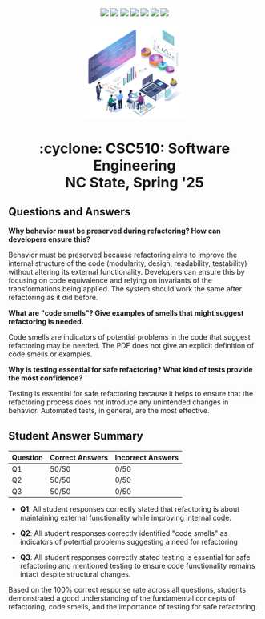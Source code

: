 <p><a name=top> </a>&nbsp;</p>
<p align=center>
    <a
    href="/README.md#top"><img
    src="https://img.shields.io/badge/Home-%23ff5733?style=for-the-badge&logo=home&logoColor=white"></a> <a
    href="/docs/syllabus.md#top"><img
    src="https://img.shields.io/badge/Syllabus-%230055ff?style=for-the-badge&logo=openai&logoColor=white"></a> <a
    href="https://docs.google.com/spreadsheets/d/1Jlx-BBsvVqmWhW1L9Fz6u18vPSjGXj1i/edit?usp=sharing&ouid=110996670184359055145&rtpof=true&sd=true"><img
    src="https://img.shields.io/badge/Groups-%23ffd700?style=for-the-badge&logo=users&logoColor=white"></a> <a
    href="https://moodle-courses2425.wolfware.ncsu.edu/course/view.php?id=7150"><img
    src="https://img.shields.io/badge/Moodle-%23dc143c?style=for-the-badge&logo=moodle&logoColor=white"></a> <a
    href="https://discord.gg/whDXzJGP"><img
    src="https://img.shields.io/badge/Discord-%23008080?style=for-the-badge&logo=discord&logoColor=white"></a> <a
    href="https://ncsu.hosted.panopto.com/Panopto/Pages/Sessions/List.aspx?folderID=958aa5e8-f99e-441f-a545-b26400dfe515"><img
    src="https://img.shields.io/badge/Videos-%23ffa500?style=for-the-badge&logo=youtube&logoColor=white"></a> <a
    href="/LICENSE.md"><img
    src="https://img.shields.io/badge/(c)%20Tim%20Menzies,%202025-%234b4b4b?style=for-the-badge&logoColor=white"></a>
    <br>&nbsp;<br>
    <img width=200 src="/img/banner2.png">
</p>
<h1 align="center">:cyclone:&nbsp;CSC510: Software Engineering<br>NC&nbsp;State, Spring&nbsp;'25</h1>
      



## Questions and Answers


**Why behavior must be preserved during refactoring? How can
developers ensure this?**


Behavior must be preserved because refactoring aims to improve the
internal structure of the code (modularity, design, readability,
testability) without altering its external functionality. Developers
can ensure this by focusing on code equivalence and relying on
invariants of the transformations being applied. The system should
work the same after refactoring as it did before.


**What are "code smells"? Give examples of smells that might suggest
refactoring is needed.**


Code smells are indicators of potential problems in the code that
suggest refactoring may be needed. The PDF does not give an explicit
definition of code smells or examples.


**Why is testing essential for safe refactoring? What kind of tests
provide the most confidence?**


Testing is essential for safe refactoring because it helps to ensure
that the refactoring process does not introduce any unintended
changes in behavior. Automated tests, in general, are the most
effective.


## Student Answer Summary


| Question | Correct Answers | Incorrect Answers |
|----------|-----------------|-------------------|
| Q1       | 50/50            | 0/50             |
| Q2       | 50/50            | 0/50             |
| Q3       | 50/50            | 0/50             |


*   **Q1**: All student responses correctly stated that refactoring
is about maintaining external functionality while improving internal
code.


*   **Q2**: All student responses correctly identified "code smells"
as indicators of potential problems suggesting a need for refactoring


*   **Q3**: All student responses correctly stated testing is
essential for safe refactoring and mentioned testing to ensure code
functionality remains intact despite structural changes.


Based on the 100% correct response rate across all questions,
students demonstrated a good understanding of the fundamental
concepts of refactoring, code smells, and the importance of testing
for safe refactoring.


